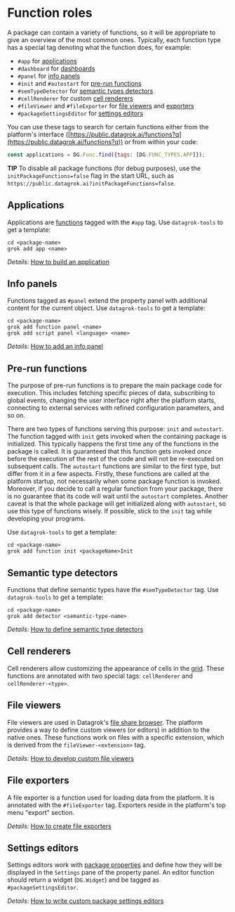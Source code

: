 <!-- TITLE: Function roles-->

# Function roles

A package can contain a variety of functions, so it will be appropriate to give an overview of the most common ones.
Typically, each function type has a special tag denoting what the function does, for example:

* `#app` for [applications](#applications)
* `#dashboard` for [dashboards](#dashboards)
* `#panel` for [info panels](#info-panels)
* `#init` and `#autostart` for [pre-run functions](#pre-run-functions)
* `#semTypeDetector` for [semantic types detectors](#semantic-type-detectors)
* `#cellRenderer` for custom [cell renderers](#cell-renderers)
* `#fileViewer` and `#fileExporter` for [file viewers](#file-viewers)
  and [exporters](#file-exporters)
* `#packageSettingsEditor` for [settings editors](#settings-editors)

You can use these tags to search for certain functions either from the platform's interface
([https://public.datagrok.ai/functions?q](https://public.datagrok.ai/functions?q)) or from within your code:

```js
const applications = DG.Func.find({tags: [DG.FUNC_TYPES.APP]});
```

**TIP** To disable all package functions (for debug purposes), use the
`initPackageFunctions=false` flag in the start URL, such as
`https://public.datagrok.ai?initPackageFunctions=false`.

## Applications

Applications are [functions](../overview/functions/function.md) tagged with the `#app` tag.
Use `datagrok-tools` to get a template:

```shell
cd <package-name>
grok add app <name>
```

*Details:* [How to build an application](how-to/build-an-app.md)

## Info panels

Functions tagged as `#panel` extend the property panel with additional content for the current object.
Use `datagrok-tools` to get a template:

```shell
cd <package-name>
grok add function panel <name>
grok add script panel <language> <name>
```

*Details:* [How to add an info panel](how-to/add-info-panel.md)

## Pre-run functions

The purpose of pre-run functions is to prepare the main package code for execution. This includes fetching specific
pieces of data, subscribing to global events, changing the user interface right after the platform starts, connecting to
external services with refined configuration parameters, and so on.

There are two types of functions serving this purpose: `init` and `autostart`. The function tagged with `init` gets
invoked when the containing package is initialized. This typically happens the first time any of the functions in the
package is called. It is guaranteed that this function gets invoked *once* before the execution of the rest of the code
and will not be re-executed on subsequent calls. The `autostart` functions are similar to the first type, but differ
from it in a few aspects. Firstly, these functions are called at the platform startup, not necessarily when some package
function is invoked. Moreover, if you decide to call a regular function from your package, there is no guarantee that
its code will wait until the `autostart` completes. Another caveat is that the whole package will get initialized along
with `autostart`, so use this type of functions wisely. If possible, stick to the `init` tag while developing your
programs.

Use `datagrok-tools` to get a template:

```shell
cd <package-name>
grok add function init <packageName>Init
```

## Semantic type detectors

Functions that define semantic types have the `#semTypeDetector` tag.
Use `datagrok-tools` to get a template:

```shell
cd <package-name>
grok add detector <semantic-type-name>
```

*Details:* [How to define semantic type detectors](how-to/define-semantic-type-detectors.md)

## Cell renderers

Cell renderers allow customizing the appearance of cells in the [grid](../visualize/viewers/grid.md).
These functions are annotated with two special tags: `cellRenderer` and `cellRenderer-<type>`.

## File viewers

File viewers are used in Datagrok's [file share browser](../access/file-shares.md). The platform provides a way to
define custom viewers (or editors) in addition to the native ones. These functions work on files with a specific
extension, which is derived from the `fileViewer-<extension>` tag.

*Details:* [How to develop custom file viewers](how-to/custom-file-viewers.md)

## File exporters

A file exporter is a function used for loading data from the platform. It is annotated with the `#fileExporter` tag.
Exporters reside in the platform's top menu "export" section.

*Details:* [How to create file exporters](how-to/file-exporters.md)

## Settings editors

Settings editors work with [package properties](#package-settings) and define how they will be displayed in
the `Settings` pane of the property panel. An editor function should return a widget (`DG.Widget`) and be tagged as
`#packageSettingsEditor`.

*Details:* [How to write custom package settings editors](how-to/custom-package-settings-editors.md)
